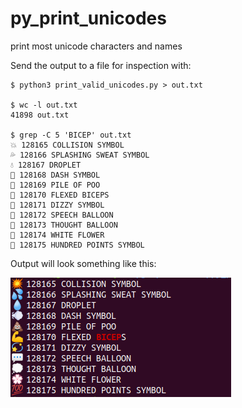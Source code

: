 # py_print_unicodes
print most unicode characters and names

Send the output to a file for inspection with:

```
$ python3 print_valid_unicodes.py > out.txt

$ wc -l out.txt 
41898 out.txt

$ grep -C 5 'BICEP' out.txt 
💥 128165 COLLISION SYMBOL
💦 128166 SPLASHING SWEAT SYMBOL
💧 128167 DROPLET
💨 128168 DASH SYMBOL
💩 128169 PILE OF POO
💪 128170 FLEXED BICEPS
💫 128171 DIZZY SYMBOL
💬 128172 SPEECH BALLOON
💭 128173 THOUGHT BALLOON
💮 128174 WHITE FLOWER
💯 128175 HUNDRED POINTS SYMBOL
```

Output will look something like this:

![output sample screenshot](output_sample_screenshot.png)
